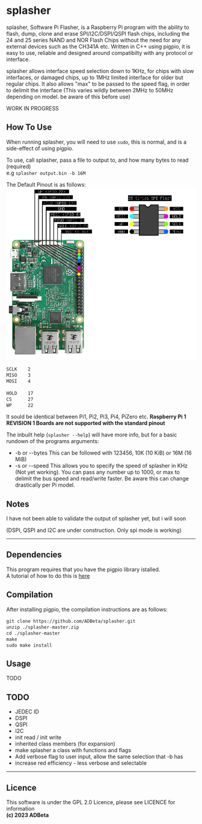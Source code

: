 ﻿# splasher

splasher, Software Pi Flasher, is a Raspberry Pi program with the ability to 
flash, dump, clone and erase SPI/I2C/DSPI/QSPI flash chips, including the 24 and
25 series NAND and NOR Flash Chips without the need for any external devices
such as the CH341A etc. Written in C++ using pigpio, it is easy to use,
reliable and designed around compatibilty with any protocol or interface.

splasher allows interface speed selection down to 1KHz, for chips with slow
interfaces, or damaged chips, up to 1MHz limited interface for older but regular 
chips. It also allows "max" to be passed to the speed flag, in order to delimit
the interface (This varies wildly between 2MHz to 50MHz depending on model. be
aware of this before use)

WORK IN PROGRESS

## How To Use
When running splasher, you will need to use `sudo`, this is normal, and is a
side-effect of using pigpio.

To use, call splasher, pass a file to output to, and how many bytes to read (required)  
e.g `splasher output.bin -b 16M`  

The Default Pinout is as follows:  
![](https://github.com/ADBeta/splasher/blob/main/Pinout.png)

```
SCLK    2
MISO    3
MOSI    4

HOLD    17
CS      27
WP      22
```

It sould be identical between Pi1, Pi2, Pi3, Pi4, PiZero etc.
**Raspberry Pi 1 REVISION 1 Boards are not supported with the standard pinout**

The inbuilt help (`splasher --help`) will have more info, but for a basic 
rundown of the programs arguments:  
* -b or --bytes		This can be followed with 123456, 10K (10 KiB) or 16M (16 MiB)
* -s or --speed		This allows you to specify the speed of splasher in KHz 
(Not yet working). You can pass any number up to 1000, or max to delimit the bus
speed and read/write faster. Be aware this can change drastically per Pi model.

## Notes
I have not been able to validate the output of splasher yet, but i will soon

(DSPI, QSPI and I2C are under construction. Only spi mode is working)

----
## Dependencies
This program requires that you have the pigpio library istalled.  
A tutorial of how to do this is [here](https://abyz.me.uk/rpi/pigpio/download.html)

## Compilation
After installing pigpio, the compilation instructions are as follows:  
```
git clone https://github.com/ADBeta/splasher.git
unzip ./splasher-master.zip
cd ./splasher-master
make
sudo make install
```

## Usage
TODO

## TODO
* JEDEC ID
* DSPI
* QSPI
* I2C
* init read / init write
* inherited class members (for expansion)
* make splasher a class with functions and flags
* Add verbose flag to user input, allow the same selection that -b has
* increase red efficiency - less verbose and selectable

----
## Licence
This software is under the GPL 2.0 Licence, please see LICENCE for information  
<b>(c) 2023 ADBeta </b>
